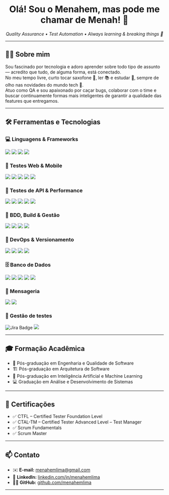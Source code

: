 <h1 align="center">Olá! Sou o Menahem, mas pode me chamar de Menah! 👋</h1>

<p align="center">
  <em>Quality Assurance • Test Automation • Always learning & breaking things 🐞</em>
</p>

---

## 👨‍💻 Sobre mim

Sou fascinado por tecnologia e adoro aprender sobre todo tipo de assunto — acredito que tudo, de alguma forma, está conectado.  
No meu tempo livre, curto tocar saxofone 🎷, ler 📚 e estudar 📖, sempre de olho nas novidades do mundo tech 🚀.  
Atuo como QA e sou apaixonado por caçar bugs, colaborar com o time e buscar continuamente formas mais inteligentes de garantir a qualidade das features que entregamos.

---

## 🛠️ Ferramentas e Tecnologias

<div align="left">

### 💻 Linguagens & Frameworks
<img src="https://img.shields.io/badge/Java-FF8C00?style=for-the-badge&logo=openjdk&logoColor=white"/>
<img src="https://img.shields.io/badge/JavaScript-F7DF1E?style=for-the-badge&logo=javascript&logoColor=black"/>
<img src="https://img.shields.io/badge/Python-1572B6?style=for-the-badge&logo=python&logoColor=yellow"/>
<img src="https://img.shields.io/badge/TypeScript-1E90FF?style=for-the-badge&logo=TypeScript&logoColor=white"/>

### 🧪 Testes Web & Mobile
<img src="https://img.shields.io/badge/Selenium-228B22?style=for-the-badge&logo=Selenium&logoColor=white"/>
<img src="https://img.shields.io/badge/Cypress-7FFFD4?style=for-the-badge&logo=cypress&logoColor=black"/>
<img src="https://img.shields.io/badge/Playwright-1E90FF?style=for-the-badge&logo=playwright&logoColor=white"/>
<img src="https://img.shields.io/badge/Appium-FFC0CB?style=for-the-badge&logo=appium"/>
<img src="https://img.shields.io/badge/Robot%20Framework-808000?style=for-the-badge&logo=robotFramework"/>

### 🔌 Testes de API & Performance
<img src="https://img.shields.io/badge/Postman-FF8C00?style=for-the-badge&logo=postman&logoColor=white"/>
<img src="https://img.shields.io/badge/Insomnia-8A2BE2?style=for-the-badge&logo=insomnia&logoColor=white"/>
<img src="https://img.shields.io/badge/RestAssured-32CD32?style=for-the-badge&logo=restassured"/>
<img src="https://img.shields.io/badge/JMeter-FFDEAD?style=for-the-badge&logo=jmeter"/>
<img src="https://img.shields.io/badge/K6-8A2BE2?style=for-the-badge&logo=k6&logoColor=white"/>

### 🧬 BDD, Build & Gestão
<img src="https://img.shields.io/badge/Cucumber-9ACD32?style=for-the-badge&logo=cucumber&logoColor=white"/>
<img src="https://img.shields.io/badge/Gherkin-FFD700?style=for-the-badge&logo=gherkin&logoColor=white"/>
<img src="https://img.shields.io/badge/JUnit-FFFF00?style=for-the-badge&logo=junit&logoColor=white"/>
<img src="https://img.shields.io/badge/Maven-FF6347?style=for-the-badge&logo=apache&logoColor=white"/>

### 🔧 DevOps & Versionamento
<img src="https://img.shields.io/badge/Jenkins-B22222?style=for-the-badge&logo=jenkins&logoColor=white"/>
<img src="https://img.shields.io/badge/GitLab-FFA500?style=for-the-badge&logo=GitLab&logoColor=white"/>
<img src="https://img.shields.io/badge/GitHub-363636?style=for-the-badge&logo=github&logoColor=white"/>
<img src="https://img.shields.io/badge/Bitbucket-20B2AA?style=for-the-badge&logo=Bitbucket&logoColor=white"/>


### 🗄️ Banco de Dados
<img src="https://img.shields.io/badge/MySQL-00BFFF?style=for-the-badge&logo=mysql&logoColor=black"/>
<img src="https://img.shields.io/badge/MongoDB-32CD32?style=for-the-badge&logo=mongodb&logoColor=white"/>
<img src="https://img.shields.io/badge/PostgreSQL-4682B4?style=for-the-badge&logo=PostgreSQL&logoColor=white"/>
<img src="https://img.shields.io/badge/SQL%20Server-8B4513?style=for-the-badge&logo=sql-server&logoColor=white"/>
<img src="https://img.shields.io/badge/Docker-87CEFA?style=for-the-badge&logo=docker&logoColor=black"/>

###  📧 Mensageria
<img src="https://img.shields.io/badge/Grafana-4B0082?style=for-the-badge&logo=grafana&logoColor=white"/>
<img src="https://img.shields.io/badge/RabbitMQ-FFA500?style=for-the-badge&logo=rabbitmq&logoColor=white"/>

###  📧 Gestão de testes
<img src="https://img.shields.io/badge/jira-1E90FF?style=for-the-badge&logo=jira&logoColor=white" alt="Jira Badge"/>
<img src="https://img.shields.io/badge/Azure%20Test%20Plans-4169E1?style=for-the-badge&logo=azure-devops&logoColor=white"/>

</div>

---

## 🎓 Formação Acadêmica

- 🧪 Pós-graduação em Engenharia e Qualidade de Software  
- 🏗️ Pós-graduação em Arquitetura de Software  
- 🤖 Pós-graduação em Inteligência Artificial e Machine Learning  
- 💻 Graduação em Análise e Desenvolvimento de Sistemas  

---

## 📜 Certificações

- ✅ CTFL – Certified Tester Foundation Level  
- ✅ CTAL-TM – Certified Tester Advanced Level – Test Manager  
- ✅ Scrum Fundamentals  
- ✅ Scrum Master  

---

## 📫 Contato

- ✉️ **E-mail:** menahemlima@gmail.com  
- 💼 **LinkedIn:** [linkedin.com/in/menahemlima](https://www.linkedin.com/in/menahemlima/)  
- 🧑‍💻 **GitHub:** [github.com/menahemlima](https://github.com/menahemlima)  

---
